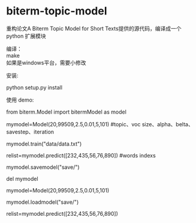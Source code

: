# biterm-topic-model
重构论文A Biterm Topic Model for Short Texts提供的源代码，编译成一个python 扩展模块

编译：   
make     
如果是windows平台，需要小修改

安装:

python setup.py install

使用 demo:

from biterm.Model import bitermModel as model   

mymodel=Model(20,99509,2.5,0.01,5,101)    #topic、voc size、alpha、belta、savestep、iteration

mymodel.train("data/data.txt")    

relist=mymodel.predict([232,435,56,76,890])    #words indexs

mymodel.savemodel("save/")    

del mymodel   

mymodel=Model(20,99509,2.5,0.01,5,101)   

mymodel.loadmodel("save/")   

relist=mymodel.predict([232,435,56,76,890])
